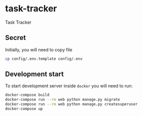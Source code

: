 # task-tracker
Task Tracker

## Secret
Initially, you will need to copy file

```bash
cp config/.env.template config/.env
```

## Development start

To start development server inside ``docker`` you will need to run:

```bash
docker-compose build
docker-compose run --rm web python manage.py migrate
docker-compose run --rm web python manage.py createsuperuser
docker-compose up
```